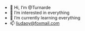 - 👋 Hi, I’m @Turnarde
- 👀 I’m interested in everything
- 🌱 I’m currently learning everything
- 📫 liudaoy@foxmail.com

<!---
Turnarde/Turnarde is a ✨ special ✨ repository because its `README.md` (this file) appears on your GitHub profile.
You can click the Preview link to take a look at your changes.
--->

